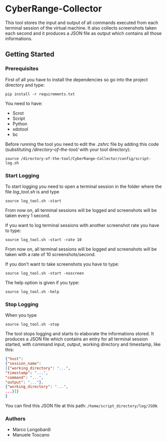 # CyberRange-Collector
This tool stores the input and output of all commands executed from each terminal session of the virtual machine. It also collects screenshots taken each  second and it produces a JSON file as output which contains all those informations. 

## Getting Started
### Prerequisites
First of all you have to install the dependencies so go into the project directory and type:
```shell
pip install -r requirements.txt
```

You need to have: 
* Scrot
* Script
* Python
* xdotool
* bc

Before running the tool you need to edit the *.zshrc* file by adding this code (substituting */directory-of-the-tool/* with your tool directory):
```shell
source /directory-of-the-tool/CyberRange-Collector/config/script-log.sh
```
### Start Logging
To start logging you need to open a terminal session in the folder where the file *log_tool.sh* is and type
```shell
source log_tool.sh -start
```
From now on, all terminal sessions will be logged and screenshots will be taken every 1 second. 

If you want to log terminal sessions with another screenshot rate you have to type:
```shell
source log_tool.sh -start -rate 10
```
From now on, all terminal sessions will be logged and screenshots will be taken with a rate of 10 screenshots/second.

If you don't want to take screenshots you have to type:
```shell
source log_tool.sh -start -noscreen
```
The help option is given if you type:
```shell
source log_tool.sh -help
```
### Stop Logging
When you type
```shell
source log_tool.sh -stop
```
The tool stops logging and starts to elaborate the informations stored. It produces a JSON file which contains an entry for all terminal session started, with command input, output, working directory and timestamp, like this:
```JSON
{"host": 
{"session_name": 
[{"working_directory": "...",
"timestamp": "...",
"command": "...", 
"output": "..."}, 
{"working_directory": "...",
...}]}
}
```
You can find this JSON file at this path: `/home/script_directory/log/JSON`.
### Authors
* Marco Longobardi
* Manuele Toscano

